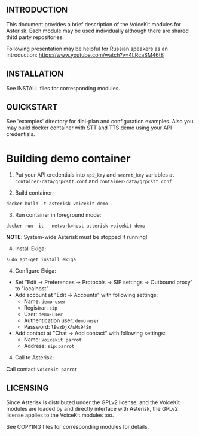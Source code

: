 INTRODUCTION
------------

This document provides a brief description of the VoiceKit modules for Asterisk.
Each module may be used individually although there are shared thitd party repositories.

Following presentation may be helpful for Russian speakers as an introduction:
https://www.youtube.com/watch?v=4LRcaSM46t8


INSTALLATION
------------

See INSTALL files for corresponding modules.


QUICKSTART
----------

See 'examples' directory for dial-plan and configuration examples.
Also you may build docker container with STT and TTS demo using your API credentials.

Building demo container
=======================

1. Put your API credentials into `api_key` and `secret_key` variables at `container-data/grpcstt.conf` and `container-data/grpcstt.conf`

2. Build container:

```
docker build -t asterisk-voicekit-demo .
```

3. Run container in foreground mode:

```
docker run -it --network=host asterisk-voicekit-demo
```

**NOTE**: System-wide Asterisk must be stopped if running!

4. Install Ekiga:

```
sudo apt-get install ekiga
```

4. Configure Ekiga:

- Set "Edit -> Preferences -> Protocols -> SIP settings -> Outbound proxy" to "localhost"
- Add account at "Edit -> Accounts" with following settings:
  - Name: `demo-user`
  - Registrar: `sip`
  - User: `demo-user`
  - Authentication user: `demo-user`
  - Password: `lBwzDjXAwMs94Sn`
- Add contact at "Chat -> Add contact" with following settings:
  - Name: `Voicekit parrot`
  - Address: `sip:parrot`

4. Call to Asterisk:

Call contact `Voicekit parrot`

LICENSING
---------

Since Asterisk is distributed under the GPLv2 license, and the VoiceKit modules are loaded by and
directly interface with Asterisk, the GPLv2 license applies to the VoiceKit modules too.

See COPYING files for corresponding modules for details.
